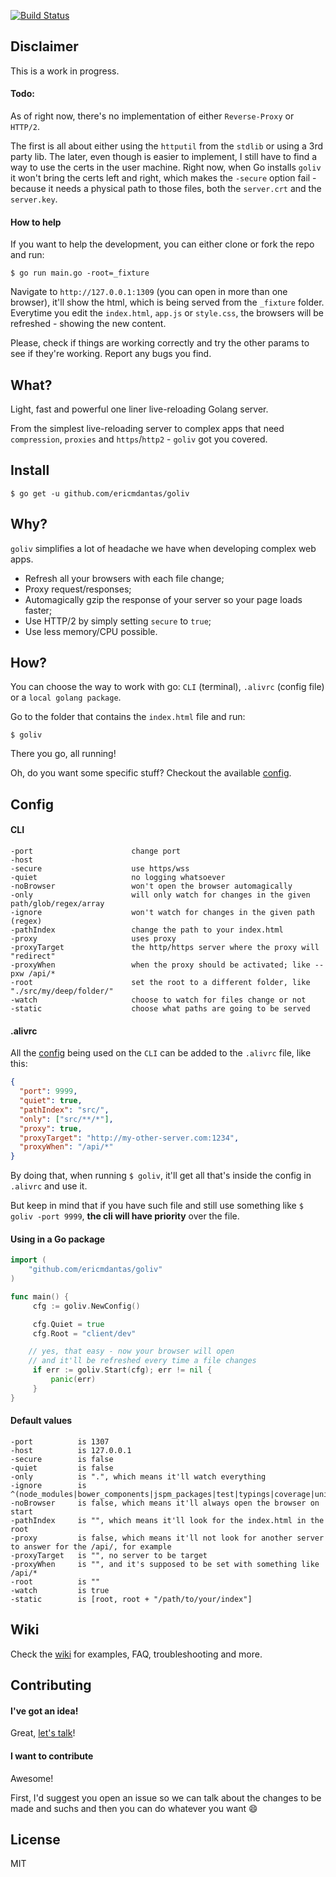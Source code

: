 [![Build Status](https://travis-ci.org/ericmdantas/goliv.svg?branch=master)](https://travis-ci.org/ericmdantas/goliv)

## Disclaimer

This is a work in progress.

#### Todo:

As of right now, there's no implementation of either `Reverse-Proxy` or `HTTP/2`.

The first is all about either using the `httputil` from the `stdlib` or using a 3rd party lib. 
The later, even though is easier to implement, I still have to find a way to use the certs in the user machine. 
Right now, when Go installs `goliv` it won't bring the certs left and right, which makes the `-secure` option fail - 
because it needs a physical path to those files, both the `server.crt` and the `server.key`.


#### How to help

If you want to help the development, you can either clone or fork the repo and run:

```shell
$ go run main.go -root=_fixture
```

Navigate to `http://127.0.0.1:1309` (you can open in more than one browser), it'll show the html, 
which is being served from the `_fixture` folder. Everytime you edit the `index.html`, `app.js` or `style.css`, 
the browsers will be refreshed - showing the new content.

Please, check if things are working correctly and try the other params to see if they're working. Report any bugs you find.



## What?

Light, fast and powerful one liner live-reloading Golang server.

From the simplest live-reloading server to complex apps that need `compression`, `proxies` and `https`/`http2` - `goliv` got you covered.


## Install

```shell
$ go get -u github.com/ericmdantas/goliv
```


## Why?

`goliv` simplifies a lot of headache we have when developing complex web apps. 

- Refresh all your browsers with each file change;
- Proxy request/responses;
- Automagically gzip the response of your server so your page loads faster;
- Use HTTP/2 by simply setting `secure` to `true`;
- Use less memory/CPU possible.


## How?

You can choose the way to work with go: `CLI` (terminal), `.alivrc` (config file) or a `local golang package`.

Go to the folder that contains the `index.html` file and run:

```shell
$ goliv
```

There you go, all running!

Oh, do you want some specific stuff? Checkout the available <a href="#config">config</a>.


## Config

#### CLI


```
-port                      change port
-host
-secure                    use https/wss
-quiet                     no logging whatsoever
-noBrowser                 won't open the browser automagically
-only                      will only watch for changes in the given path/glob/regex/array
-ignore                    won't watch for changes in the given path (regex)
-pathIndex                 change the path to your index.html
-proxy                     uses proxy
-proxyTarget               the http/https server where the proxy will "redirect"
-proxyWhen                 when the proxy should be activated; like --pxw /api/*
-root                      set the root to a different folder, like "./src/my/deep/folder/"
-watch                     choose to watch for files change or not
-static                    choose what paths are going to be served
```


#### .alivrc

All the <a href="#config">config</a> being used on the `CLI` can be added to the `.alivrc` file, like this:

```json
{
  "port": 9999,
  "quiet": true,
  "pathIndex": "src/",
  "only": ["src/**/*"],
  "proxy": true,
  "proxyTarget": "http://my-other-server.com:1234",
  "proxyWhen": "/api/*"
}
```

By doing that, when running `$ goliv`, it'll get all that's inside the config in `.alivrc` and use it.

But keep in mind that if you have such file and still use something like `$ goliv -port 9999`, **the cli will have priority** over the file.


#### Using in a Go package

```go
import (
    "github.com/ericmdantas/goliv"
)

func main() {
     cfg := goliv.NewConfig()

     cfg.Quiet = true
     cfg.Root = "client/dev"

    // yes, that easy - now your browser will open 
    // and it'll be refreshed every time a file changes
     if err := goliv.Start(cfg); err != nil {
         panic(err)
     }
}
```

#### Default values

```
-port          is 1307
-host          is 127.0.0.1
-secure        is false
-quiet         is false
-only          is ".", which means it'll watch everything
-ignore        is ^(node_modules|bower_components|jspm_packages|test|typings|coverage|unit_coverage)
-noBrowser     is false, which means it'll always open the browser on start
-pathIndex     is "", which means it'll look for the index.html in the root
-proxy         is false, which means it'll not look for another server to answer for the /api/, for example
-proxyTarget   is "", no server to be target
-proxyWhen     is "", and it's supposed to be set with something like /api/*
-root          is ""
-watch         is true
-static        is [root, root + "/path/to/your/index"]
```


## Wiki

Check the [wiki](https://github.com/ericmdantas/goliv/wiki) for examples, FAQ, troubleshooting and more.

## Contributing

#### I've got an idea!

Great, [let's talk](https://github.com/ericmdantas/goliv/issues/new)!

#### I want to contribute

Awesome!

First, I'd suggest you open an issue so we can talk about the changes to be made and suchs and then you can do whatever you want :smile:

## License

MIT
